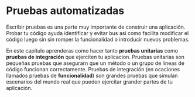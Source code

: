 # Pruebas automatizadas

Escribir pruebas es una parte muy importante de construir una aplicación. Probar tu código ayuda identificar y evitar bus asi como facilita modificar el código luego sin sin romper la funcionalidad o introducir nuevos problemas.

En este capítulo aprenderas como hacer tanto **pruebas unitarias** como **pruebas de integración** que ejerciten tu aplicacion. Pruebas unitarias son pequeñas pruebas que asegurarn que un método o un grupo de lineas de código funcionan correctamente. Pruebas de integración \(en ocaciones llamados pruebas de **funcionalidad**\) son grandes pruebas que simulan escenarios del mundo real que pueden ejercitar grander partes de tu aplicación.

